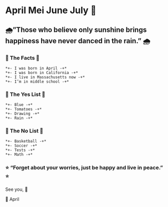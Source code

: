 # April Mei June July 🌿

## 🌧”Those who believe only sunshine brings happiness have never danced in the rain.” 🌧

### 🌸 The Facts 🌸
```
*+- I was born in April -+*
*+- I was born in California -+*
*+- I live in Massachusetts now -+*
*+- I’m in middle school -+*
```

### 🍓 The Yes List 🍓
```
*+- Blue -+*
*+- Tomatoes -+*
*+- Drawing -+*
*+- Rain -+*
```

### 🍇 The No List 🍇
```
*+- Basketball -+*
*+- Soccer -+*
*+- Tests -+*
*+- Math -+*
```

### ⭐ “Forget about your worries, just be happy and live in peace.” ⭐

See you, 🌙 

💌 April 



